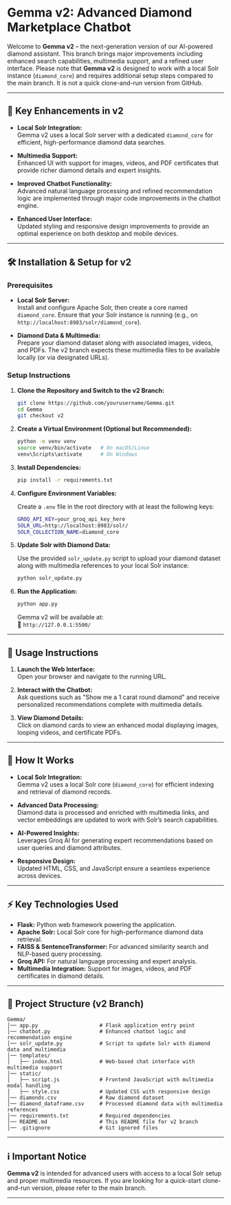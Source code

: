 # Gemma v2: Advanced Diamond Marketplace Chatbot

Welcome to **Gemma v2** – the next-generation version of our AI-powered diamond assistant. This branch brings major improvements including enhanced search capabilities, multimedia support, and a refined user interface. Please note that **Gemma v2** is designed to work with a local Solr instance (`diamond_core`) and requires additional setup steps compared to the main branch. It is not a quick clone-and-run version from GitHub.

---

## 🚀 Key Enhancements in v2

- **Local Solr Integration:**  
  Gemma v2 uses a local Solr server with a dedicated `diamond_core` for efficient, high-performance diamond data searches.

- **Multimedia Support:**  
  Enhanced UI with support for images, videos, and PDF certificates that provide richer diamond details and expert insights.

- **Improved Chatbot Functionality:**  
  Advanced natural language processing and refined recommendation logic are implemented through major code improvements in the chatbot engine.

- **Enhanced User Interface:**  
  Updated styling and responsive design improvements to provide an optimal experience on both desktop and mobile devices.

---

## 🛠 Installation & Setup for v2

### Prerequisites

- **Local Solr Server:**  
  Install and configure Apache Solr, then create a core named `diamond_core`. Ensure that your Solr instance is running (e.g., on `http://localhost:8983/solr/diamond_core`).

- **Diamond Data & Multimedia:**  
  Prepare your diamond dataset along with associated images, videos, and PDFs. The v2 branch expects these multimedia files to be available locally (or via designated URLs).

### Setup Instructions

1. **Clone the Repository and Switch to the v2 Branch:**

   ```sh
   git clone https://github.com/yourusername/Gemma.git
   cd Gemma
   git checkout v2
   ```

2. **Create a Virtual Environment (Optional but Recommended):**

   ```sh
   python -m venv venv
   source venv/bin/activate   # On macOS/Linux
   venv\Scripts\activate      # On Windows
   ```

3. **Install Dependencies:**

   ```sh
   pip install -r requirements.txt
   ```

4. **Configure Environment Variables:**

   Create a `.env` file in the root directory with at least the following keys:
   ```sh
   GROQ_API_KEY=your_groq_api_key_here
   SOLR_URL=http://localhost:8983/solr/
   SOLR_COLLECTION_NAME=diamond_core
   ```

5. **Update Solr with Diamond Data:**

   Use the provided `solr_update.py` script to upload your diamond dataset along with multimedia references to your local Solr instance:
   ```sh
   python solr_update.py
   ```

6. **Run the Application:**

   ```sh
   python app.py
   ```
   Gemma v2 will be available at:  
   🔗 `http://127.0.0.1:5500/`

---

## 📝 Usage Instructions

1. **Launch the Web Interface:**  
   Open your browser and navigate to the running URL.

2. **Interact with the Chatbot:**  
   Ask questions such as "Show me a 1 carat round diamond" and receive personalized recommendations complete with multimedia details.

3. **View Diamond Details:**  
   Click on diamond cards to view an enhanced modal displaying images, looping videos, and certificate PDFs.

---

## 🤖 How It Works

- **Local Solr Integration:**  
  Gemma v2 uses a local Solr core (`diamond_core`) for efficient indexing and retrieval of diamond records.

- **Advanced Data Processing:**  
  Diamond data is processed and enriched with multimedia links, and vector embeddings are updated to work with Solr’s search capabilities.

- **AI-Powered Insights:**  
  Leverages Groq AI for generating expert recommendations based on user queries and diamond attributes.

- **Responsive Design:**  
  Updated HTML, CSS, and JavaScript ensure a seamless experience across devices.

---

## ⚡ Key Technologies Used

- **Flask:** Python web framework powering the application.
- **Apache Solr:** Local Solr core for high-performance diamond data retrieval.
- **FAISS & SentenceTransformer:** For advanced similarity search and NLP-based query processing.
- **Groq API:** For natural language processing and expert analysis.
- **Multimedia Integration:** Support for images, videos, and PDF certificates in diamond details.

---

## 📂 Project Structure (v2 Branch)

```
Gemma/
│── app.py                    # Flask application entry point
│── chatbot.py                # Enhanced chatbot logic and recommendation engine
│── solr_update.py            # Script to update Solr with diamond data and multimedia
│── templates/
│   ├── index.html            # Web-based chat interface with multimedia support
│── static/
│   ├── script.js             # Frontend JavaScript with multimedia modal handling
│   ├── style.css             # Updated CSS with responsive design
│── diamonds.csv              # Raw diamond dataset
│── diamond_dataframe.csv     # Processed diamond data with multimedia references
│── requirements.txt          # Required dependencies
│── README.md                 # This README file for v2 branch
│── .gitignore                # Git ignored files
```

---

## ℹ️ Important Notice

**Gemma v2** is intended for advanced users with access to a local Solr setup and proper multimedia resources. If you are looking for a quick-start clone-and-run version, please refer to the main branch.

---

